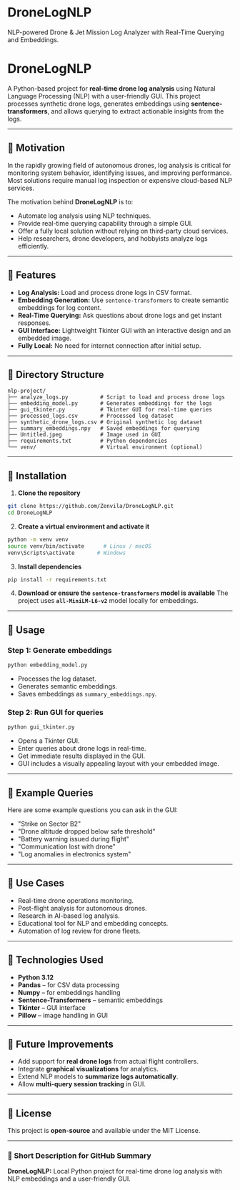 # DroneLogNLP
NLP-powered Drone &amp; Jet Mission Log Analyzer with Real-Time Querying and Embeddings.
# DroneLogNLP

A Python-based project for **real-time drone log analysis** using Natural Language Processing (NLP) with a user-friendly GUI. This project processes synthetic drone logs, generates embeddings using **sentence-transformers**, and allows querying to extract actionable insights from the logs.

---

## 🔹 Motivation

In the rapidly growing field of autonomous drones, log analysis is critical for monitoring system behavior, identifying issues, and improving performance. Most solutions require manual log inspection or expensive cloud-based NLP services.

The motivation behind **DroneLogNLP** is to:

* Automate log analysis using NLP techniques.
* Provide real-time querying capability through a simple GUI.
* Offer a fully local solution without relying on third-party cloud services.
* Help researchers, drone developers, and hobbyists analyze logs efficiently.

---

## 🔹 Features

* **Log Analysis:** Load and process drone logs in CSV format.
* **Embedding Generation:** Use `sentence-transformers` to create semantic embeddings for log content.
* **Real-Time Querying:** Ask questions about drone logs and get instant responses.
* **GUI Interface:** Lightweight Tkinter GUI with an interactive design and an embedded image.
* **Fully Local:** No need for internet connection after initial setup.

---

## 🔹 Directory Structure

```
nlp-project/
├── analyze_logs.py          # Script to load and process drone logs
├── embedding_model.py       # Generates embeddings for the logs
├── gui_tkinter.py           # Tkinter GUI for real-time queries
├── processed_logs.csv       # Processed log dataset
├── synthetic_drone_logs.csv # Original synthetic log dataset
├── summary_embeddings.npy   # Saved embeddings for querying
├── Untitled.jpeg            # Image used in GUI
├── requirements.txt         # Python dependencies
└── venv/                    # Virtual environment (optional)
```

---

## 🔹 Installation

1. **Clone the repository**

```bash
git clone https://github.com/Zenvila/DroneLogNLP.git
cd DroneLogNLP
```

2. **Create a virtual environment and activate it**

```bash
python -m venv venv
source venv/bin/activate      # Linux / macOS
venv\Scripts\activate       # Windows
```

3. **Install dependencies**

```bash
pip install -r requirements.txt
```

4. **Download or ensure the `sentence-transformers` model is available**
   The project uses **`all-MiniLM-L6-v2`** model locally for embeddings.

---

## 🔹 Usage

### Step 1: Generate embeddings

```bash
python embedding_model.py
```

* Processes the log dataset.
* Generates semantic embeddings.
* Saves embeddings as `summary_embeddings.npy`.

### Step 2: Run GUI for queries

```bash
python gui_tkinter.py
```

* Opens a Tkinter GUI.
* Enter queries about drone logs in real-time.
* Get immediate results displayed in the GUI.
* GUI includes a visually appealing layout with your embedded image.

---

## 🔹 Example Queries

Here are some example questions you can ask in the GUI:

* "Strike on Sector B2"
* "Drone altitude dropped below safe threshold"
* "Battery warning issued during flight"
* "Communication lost with drone"
* "Log anomalies in electronics system"

---

## 🔹 Use Cases

* Real-time drone operations monitoring.
* Post-flight analysis for autonomous drones.
* Research in AI-based log analysis.
* Educational tool for NLP and embedding concepts.
* Automation of log review for drone fleets.

---

## 🔹 Technologies Used

* **Python 3.12**
* **Pandas** – for CSV data processing
* **Numpy** – for embeddings handling
* **Sentence-Transformers** – semantic embeddings
* **Tkinter** – GUI interface
* **Pillow** – image handling in GUI

---

## 🔹 Future Improvements

* Add support for **real drone logs** from actual flight controllers.
* Integrate **graphical visualizations** for analytics.
* Extend NLP models to **summarize logs automatically**.
* Allow **multi-query session tracking** in GUI.

---

## 🔹 License

This project is **open-source** and available under the MIT License.

---
### 🔹 Short Description for GitHub Summary

**DroneLogNLP:** Local Python project for real-time drone log analysis with NLP embeddings and a user-friendly GUI.
